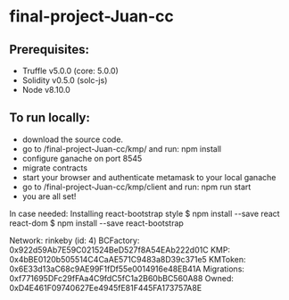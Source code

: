 final-project-Juan-cc
=====================
Prerequisites:
--------------
- Truffle v5.0.0 (core: 5.0.0)
- Solidity v0.5.0 (solc-js)
- Node v8.10.0


To run locally:
---------------
- download the source code.
- go to /final-project-Juan-cc/kmp/ and run: npm install
- configure ganache on port 8545
- migrate contracts
- start your browser and authenticate metamask to your local ganache
- go to /final-project-Juan-cc/kmp/client and run: npm run start
- you are all set!


In case needed:
Installing react-bootstrap style
$ npm install --save react react-dom 
$ npm install --save react-bootstrap


Network: rinkeby (id: 4)
  BCFactory: 0x922d59Ab7E59C021524BeD527f8A54EAb222d01C
  KMP: 0x4bBE0120b505514C4CaAE571C9483a8D39c371e5
  KMToken: 0x6E33d13aC68c9AE99F1fDf55e0014916e48EB41A
  Migrations: 0xf771695DFc29fFAa4C9fdC5fC1a2B60bBC560A88
  Owned: 0xD4E461F09740627Ee4945fE81F445FA173757A8E
